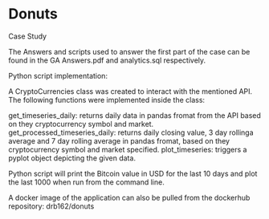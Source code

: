 # Donuts
Case Study

The Answers and scripts used to answer the first part of the case can be found in the GA Answers.pdf and analytics.sql respectively. 



Python script implementation:

A CryptoCurrencies class was created to interact with the mentioned API. The following functions were implemented inside the class:

get_timeseries_daily: returns daily data in pandas fromat from the API based on they cryptocurrency symbol and market. 
get_processed_timeseries_daily: returns daily closing value, 3 day rollinga average and 7 day rolling average in pandas fromat, based on they cryptocurrency symbol and market specified.
plot_timeseries: triggers a pyplot object depicting the given data. 

Python script will print the Bitcoin value in USD for the last 10 days and plot the last 1000 when run from the command line.

A docker image of the application can also be pulled from the dockerhub repository: drb162/donuts
